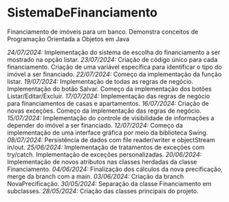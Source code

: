 # SistemaDeFinanciamento
 Financiamento de imóveis para um banco. Demonstra conceitos de Programação Orientada a Objetos em Java

*24/07/2024:* Implementação do sistema de escolha do financiamento a ser mostrado na opção listar.
*23/07/2024:* Criação de código único para cada financiamento.
              Criação de uma variável específica para identificar o tipo do imóvel a ser financiado.
*22/07/2024:* Começo da implementação da função listar.
*19/07/2024:* Implementação de todas as regras de negócio.
              Implementação do botão Salvar.
              Começo da implementação dos botões Listar/Editar/Excluir.
*17/07/2024:* Implementação das regras de negócio para financiamentos de casas e apartamentos.
*16/07/2024:* Criação de novas exceções.
              Começo da implementação das regras de negócio.
*15/07/2024:* Implementação do controle de visibilidade de informações a depender do imóvel a ser financiado.
*12/07/2024:* Começo da implementação de uma interface gráfica por meio da biblioteca Swing.
*08/07/2024:* Persistência de dados com file reader/writer e objectStream in/out.
*25/06/2024:* Implementação de tratamentos de exceções com try/catch.
              Implementação de exceções personalizadas.
*20/06/2024:* Implementação de novos atributos nas classes herdadas da classe Financiamento.
*04/06/2024:* Finalização dos cálculos da nova precificação, merge da branch com a main.
*03/06/2024:* Criação da branch NovaPrecificação.
*30/05/2024:* Separação da classe Financiamento em subclasses.
*28/05/2024:* Criação das classes principais do projeto.